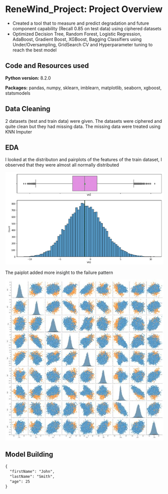 # ReneWind_Project: Project Overview
* Created a tool that to measure and predict degradation and future component capability (Recall 0.85 on test data) using ciphered datasets
* Optimized Decision Tree, Random Forest, Logistic Regression, AdaBoost, Gradient Boost, XGBoost, Bagging Classifiers using Under/Oversampling, GridSearch CV and Hyperparameter tuning to reach the best model
## Code and Resources used
**Python version:** 8.2.0

**Packages:** pandas, numpy, sklearn, imblearn, matplotlib, seaborn, xgboost, statsmodels
## Data Cleaning
2 datasets (test and train data) were given. The datasets were ciphered and quite clean but they had missing data. The missing data were treated using KNN Imputer
## EDA
I looked at the distributon and pairplots of the features of the train dataset, I observed that they were almost all normally distributed

![alt text](https://github.com/Ariyo347/ReneWind_Project/blob/main/EDA_normal_dist_univariate_edited.jpg)

The paiplot added more insight to the failure pattern

![alt text](https://github.com/Ariyo347/ReneWind_Project/blob/main/Pairplot.JPG)
## Model Building
```
{
  "firstName": "John",
  "lastName": "Smith",
  "age": 25
}
```
